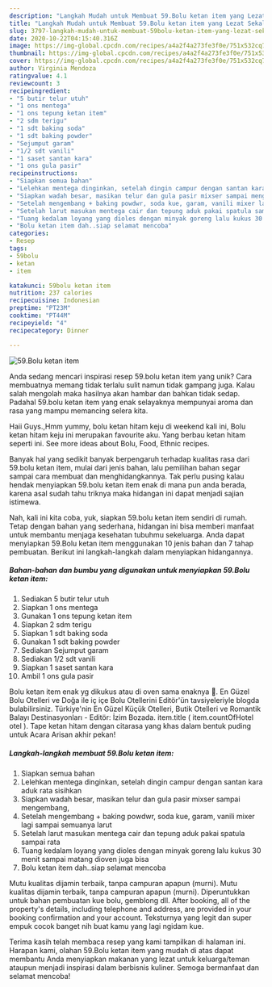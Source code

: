 ```yaml
---
description: "Langkah Mudah untuk Membuat 59.Bolu ketan item yang Lezat Sekali"
title: "Langkah Mudah untuk Membuat 59.Bolu ketan item yang Lezat Sekali"
slug: 3797-langkah-mudah-untuk-membuat-59bolu-ketan-item-yang-lezat-sekali
date: 2020-10-22T04:15:40.316Z
image: https://img-global.cpcdn.com/recipes/a4a2f4a273fe3f0e/751x532cq70/59bolu-ketan-item-foto-resep-utama.jpg
thumbnail: https://img-global.cpcdn.com/recipes/a4a2f4a273fe3f0e/751x532cq70/59bolu-ketan-item-foto-resep-utama.jpg
cover: https://img-global.cpcdn.com/recipes/a4a2f4a273fe3f0e/751x532cq70/59bolu-ketan-item-foto-resep-utama.jpg
author: Virginia Mendoza
ratingvalue: 4.1
reviewcount: 3
recipeingredient:
- "5 butir telur utuh"
- "1 ons mentega"
- "1 ons tepung ketan item"
- "2 sdm terigu"
- "1 sdt baking soda"
- "1 sdt baking powder"
- "Sejumput garam"
- "1/2 sdt vanili"
- "1 saset santan kara"
- "1 ons gula pasir"
recipeinstructions:
- "Siapkan semua bahan"
- "Lelehkan mentega dinginkan, setelah dingin campur dengan santan kara aduk rata sisihkan"
- "Siapkan wadah besar, masikan telur dan gula pasir mixser sampai mengembang,"
- "Setelah mengembang + baking powdwr, soda kue, garam, vanili mixer lagi sampai semuanya larut"
- "Setelah larut masukan mentega cair dan tepung aduk pakai spatula sampai rata"
- "Tuang kedalam loyang yang dioles dengan minyak goreng lalu kukus 30 menit sampai matang dioven juga bisa"
- "Bolu ketan item dah..siap selamat mencoba"
categories:
- Resep
tags:
- 59bolu
- ketan
- item

katakunci: 59bolu ketan item 
nutrition: 237 calories
recipecuisine: Indonesian
preptime: "PT23M"
cooktime: "PT44M"
recipeyield: "4"
recipecategory: Dinner

---
```



![59.Bolu ketan item](https://img-global.cpcdn.com/recipes/a4a2f4a273fe3f0e/751x532cq70/59bolu-ketan-item-foto-resep-utama.jpg)

Anda sedang mencari inspirasi resep 59.bolu ketan item yang unik? Cara membuatnya memang tidak terlalu sulit namun tidak gampang juga. Kalau salah mengolah maka hasilnya akan hambar dan bahkan tidak sedap. Padahal 59.bolu ketan item yang enak selayaknya mempunyai aroma dan rasa yang mampu memancing selera kita.

Haii Guys.,Hmm yummy, bolu ketan hitam keju di weekend kali ini, Bolu ketan hitam keju ini merupakan favourite aku. Yang berbau ketan hitam seperti ini. See more ideas about Bolu, Food, Ethnic recipes.

Banyak hal yang sedikit banyak berpengaruh terhadap kualitas rasa dari 59.bolu ketan item, mulai dari jenis bahan, lalu pemilihan bahan segar sampai cara membuat dan menghidangkannya. Tak perlu pusing kalau hendak menyiapkan 59.bolu ketan item enak di mana pun anda berada, karena asal sudah tahu triknya maka hidangan ini dapat menjadi sajian istimewa.


Nah, kali ini kita coba, yuk, siapkan 59.bolu ketan item sendiri di rumah. Tetap dengan bahan yang sederhana, hidangan ini bisa memberi manfaat untuk membantu menjaga kesehatan tubuhmu sekeluarga. Anda dapat menyiapkan 59.Bolu ketan item menggunakan 10 jenis bahan dan 7 tahap pembuatan. Berikut ini langkah-langkah dalam menyiapkan hidangannya.

<!--inarticleads1-->

##### Bahan-bahan dan bumbu yang digunakan untuk menyiapkan 59.Bolu ketan item:

1. Sediakan 5 butir telur utuh
1. Siapkan 1 ons mentega
1. Gunakan 1 ons tepung ketan item
1. Siapkan 2 sdm terigu
1. Siapkan 1 sdt baking soda
1. Gunakan 1 sdt baking powder
1. Sediakan Sejumput garam
1. Sediakan 1/2 sdt vanili
1. Siapkan 1 saset santan kara
1. Ambil 1 ons gula pasir


Bolu ketan item enak yg dikukus atau di oven sama enaknya 🙂. En Güzel Bolu Otelleri ve Doğa ile iç içe Bolu Otellerini Editör&#39;ün tavsiyeleriyle blogda bulabilirsiniz. Türkiye&#39;nin En Güzel Küçük Otelleri, Butik Otelleri ve Romantik Balayı Destinasyonları - Editör: İzim Bozada. item.title ( item.countOfHotel otel ). Tape ketan hitam dengan citarasa yang khas dalam bentuk puding untuk Acara Arisan akhir pekan! 

<!--inarticleads2-->

##### Langkah-langkah membuat 59.Bolu ketan item:

1. Siapkan semua bahan
1. Lelehkan mentega dinginkan, setelah dingin campur dengan santan kara aduk rata sisihkan
1. Siapkan wadah besar, masikan telur dan gula pasir mixser sampai mengembang,
1. Setelah mengembang + baking powdwr, soda kue, garam, vanili mixer lagi sampai semuanya larut
1. Setelah larut masukan mentega cair dan tepung aduk pakai spatula sampai rata
1. Tuang kedalam loyang yang dioles dengan minyak goreng lalu kukus 30 menit sampai matang dioven juga bisa
1. Bolu ketan item dah..siap selamat mencoba


Mutu kualitas dijamin terbaik, tanpa campuran apapun (murni). Mutu kualitas dijamin terbaik, tanpa campuran apapun (murni). Diperuntukkan untuk bahan pembuatan kue bolu, gemblong dll. After booking, all of the property&#39;s details, including telephone and address, are provided in your booking confirmation and your account. Teksturnya yang legit dan super empuk cocok banget nih buat kamu yang lagi ngidam kue. 

Terima kasih telah membaca resep yang kami tampilkan di halaman ini. Harapan kami, olahan 59.Bolu ketan item yang mudah di atas dapat membantu Anda menyiapkan makanan yang lezat untuk keluarga/teman ataupun menjadi inspirasi dalam berbisnis kuliner. Semoga bermanfaat dan selamat mencoba!
